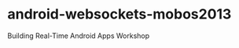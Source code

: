 android-websockets-mobos2013
============================

Building Real-Time Android Apps Workshop
